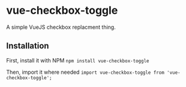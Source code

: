 # vue-checkbox-toggle
A simple VueJS checkbox replacment thing.

## Installation

First, install it with NPM
`npm install vue-checkbox-toggle`

Then, import it where needed
`import vue-checkbox-toggle from 'vue-checkbox-toggle';`
